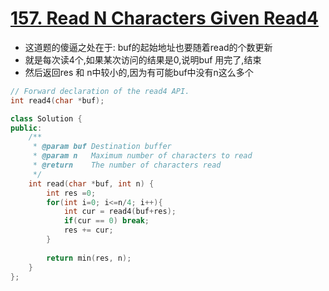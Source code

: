 # [157. Read N Characters Given Read4](https://leetcode.com/problems/read-n-characters-given-read4/#/description)
* 这道题的傻逼之处在于: buf的起始地址也要随着read的个数更新
* 就是每次读4个,如果某次访问的结果是0,说明buf 用完了,结束
* 然后返回res 和 n中较小的,因为有可能buf中没有n这么多个

```C++
// Forward declaration of the read4 API.
int read4(char *buf);

class Solution {
public:
    /**
     * @param buf Destination buffer
     * @param n   Maximum number of characters to read
     * @return    The number of characters read
     */
    int read(char *buf, int n) {
        int res =0;
        for(int i=0; i<=n/4; i++){
            int cur = read4(buf+res);
            if(cur == 0) break;
            res += cur;
        }
        
        return min(res, n);
    }
};
```
